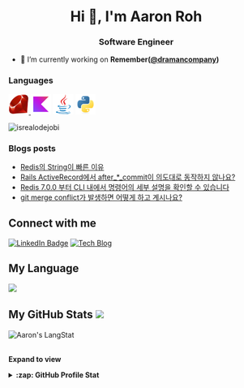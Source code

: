 <h1 align="center">Hi 👋, I'm Aaron Roh</h1>
<h3 align="center">Software Engineer</h3>

- 🔭 I’m currently working on **Remember([@dramancompany](https://github.com/dramancompany))**

<h3 align="left">Languages</h3>
<p align="left"> <a href="https://www.java.com" target="_blank" rel="noreferrer">
    
<a href="https://www.ruby-lang.org/en/" target="_blank" rel="noreferrer"> <img src="https://raw.githubusercontent.com/devicons/devicon/master/icons/ruby/ruby-original.svg" alt="ruby" width="40" height="40"/> </a> 
<img src="https://raw.githubusercontent.com/devicons/devicon/master/icons/kotlin/kotlin-original.svg" alt="kotlin" width="40" height="40" target="_blank"></src>
<img src="https://raw.githubusercontent.com/devicons/devicon/master/icons/java/java-original.svg" alt="java" width="40" height="40"/> </a>
<a href="https://www.python.org" target="_blank" rel="noreferrer"> <img src="https://raw.githubusercontent.com/devicons/devicon/master/icons/python/python-original.svg" alt="python" width="40" height="40"/> </a>
</p>

<!-- Profile Views -->

<p align="left"> <img src="https://komarev.com/ghpvc/?username=roharon&label=Profile%20views&color=0e75b6&style=flat" alt="isrealodejobi" />
</p>

### Blogs posts
<!-- BLOG-POST-LIST:START -->
- [Redis의 String이 빠른 이유](https://blog.aaronroh.org/145)
- [Rails ActiveRecord에서 after_*_commit이 의도대로 동작하지 않나요?](https://blog.aaronroh.org/144)
- [Redis 7.0.0 부터 CLI 내에서 명령어의 세부 설명을 확인할 수 있습니다](https://blog.aaronroh.org/143)
- [git merge conflict가 발생하면 어떻게 하고 계시나요?](https://blog.aaronroh.org/142)
<!-- BLOG-POST-LIST:END -->


<h2>Connect with me </h3>
    <p>
        <a href="https://linkedin.com/in/aaronroh"><img src="https://raw.githubusercontent.com/rahuldkjain/github-profile-readme-generator/master/src/images/icons/Social/linked-in-alt.svg" alt="LinkedIn Badge" height="30" width="40"></a> 
<a href="https://blog.aaronroh.org"><img src="https://github.com/rahuldkjain/github-profile-readme-generator/blob/master/src/images/icons/Social/wordpress.svg" alt="Tech Blog" height="30" width="40"></a>
   </p>

 <!-- Conecct section: END -->
 
  <!-- GitHub section -->


## My Language

![](https://ghbadgeapp.azurewebsites.net/api/users/roharon)
  

 ##  My GitHub Stats <img src = "https://i.pinimg.com/originals/65/c4/f4/65c4f452571be1261e9c623f7da488ac.gif" width = 35px> 
 
 <div>
   <img align="center" src="https://github-readme-streak-stats.herokuapp.com/?user=roharon" alt="Aaron's LangStat" />
<!--   <img align="center" src="https://github-readme-stats-sigma-five.vercel.app/api/top-langs?username=roharon&langs_count=10&show_icons=true&locale=en&layout=compact&theme=light" alt="Aaron's language" height="192px"  width="500px"/> -->
</div>

<br/>

**Expand to view**
<details>
  <summary><b>:zap: GitHub Profile Stat</b></summary>
  <img src="https://github-readme-stats.anuraghazra1.vercel.app/api?username=roharon&show_icons=true" />
</details>

<!-- GitHub section: END -->

<!-- THE END -->
